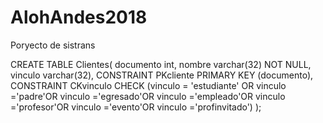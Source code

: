 # AlohAndes2018
Poryecto de sistrans 

CREATE TABLE Clientes(
documento int,
nombre varchar(32) NOT NULL,
vinculo varchar(32),
CONSTRAINT PKcliente PRIMARY KEY (documento),
CONSTRAINT CKvinculo CHECK (vinculo = 'estudiante' OR vinculo ='padre'OR vinculo ='egresado'OR vinculo ='empleado'OR vinculo ='profesor'OR vinculo ='evento'OR vinculo ='profinvitado')
);
